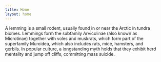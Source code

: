 ```yaml
---
title: Home
layout: home
---
```


A lemming is a small rodent, usually found in or near the Arctic in tundra biomes. Lemmings form the subfamily Arvicolinae (also known as Microtinae) together with voles and muskrats, which form part of the superfamily Muroidea, which also includes rats, mice, hamsters, and gerbils. In popular culture, a longstanding myth holds that they exhibit herd mentality and jump off cliffs, committing mass suicide.
